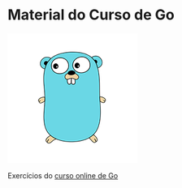 # Material do Curso de Go

![](golang.png)

Exercícios do [curso online de Go](https://www.udemy.com/cursodego/)